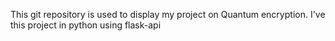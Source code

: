 This git repository is used to display my project on Quantum encryption.
I've this project in python using flask-api
